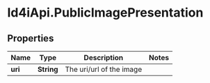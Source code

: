 # Id4iApi.PublicImagePresentation

## Properties
Name | Type | Description | Notes
------------ | ------------- | ------------- | -------------
**uri** | **String** | The uri/url of the image | 


